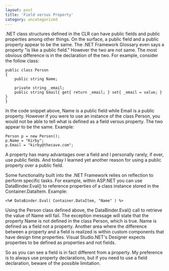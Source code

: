 ```yaml
---
layout: post
title: 'Field versus Property'
category: uncategorized
---
```


.NET class structures defined in the CLR can have public fields and public properties among other things.  On the surface, a public field and a public property appear to be the same.  The .NET Framework Glossary even says a property "is like a public field."  However the two are not same. The most obvious difference is in the declaration of the two. For example, consider the follow class:

    public class Person
    {
        public string Name;

        private string _email;
        public string Email{ get{ return _email; } set{ _email = value; } }
    }

In the code snippet above, Name is a public field while Email is a public property.  However if you were to use an instance of the class Person, you would not be able to tell what is defined as a field versus property. The two appear to be the same.  Example:

    Person p = new Person();
    p.Name = "Kirby";
    p.Email = "kirby@thecave.com";

A property has many advantages over a field and I personally rarely, if ever, use public fields.  And today I learned yet another reason for using a public property over a public field.

Some functionality built into the .NET Framework relies on reflection to perform specific tasks.  For example, within ASP.NET you can use DataBinder.Eval() to reference properties of a class instance stored in the Container.DataItem.  Example:

    <%# DataBinder.Eval( Container.DataItem, "Name" ) %>

Using the Person class defined above, the DataBinder.Eval() call to retrieve the value of Name will fail.  The exception message will state that the property Name is not defined in the class Person, which is true.  Name is defined as a field not a property. Another area where the difference between a property and a field is realized is within custom components that have design time properties.  Visual Studio.NET's Designer expects properties to be defined as properties and not fields.

So as you can see a field is in fact different from a property.  My preference is to always use property declarations, but if you need to use a field declaration, beware of the possible limitation.
